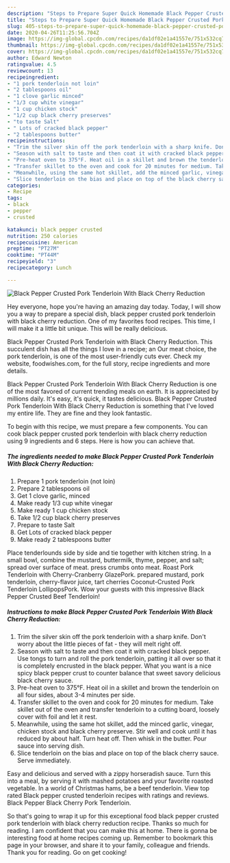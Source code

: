 ```yaml
---
description: "Steps to Prepare Super Quick Homemade Black Pepper Crusted Pork Tenderloin With Black Cherry Reduction"
title: "Steps to Prepare Super Quick Homemade Black Pepper Crusted Pork Tenderloin With Black Cherry Reduction"
slug: 405-steps-to-prepare-super-quick-homemade-black-pepper-crusted-pork-tenderloin-with-black-cherry-reduction
date: 2020-04-26T11:25:56.704Z
image: https://img-global.cpcdn.com/recipes/da1df02e1a41557e/751x532cq70/black-pepper-crusted-pork-tenderloin-with-black-cherry-reduction-recipe-main-photo.jpg
thumbnail: https://img-global.cpcdn.com/recipes/da1df02e1a41557e/751x532cq70/black-pepper-crusted-pork-tenderloin-with-black-cherry-reduction-recipe-main-photo.jpg
cover: https://img-global.cpcdn.com/recipes/da1df02e1a41557e/751x532cq70/black-pepper-crusted-pork-tenderloin-with-black-cherry-reduction-recipe-main-photo.jpg
author: Edward Newton
ratingvalue: 4.5
reviewcount: 13
recipeingredient:
- "1 pork tenderloin not loin"
- "2 tablespoons oil"
- "1 clove garlic minced"
- "1/3 cup white vinegar"
- "1 cup chicken stock"
- "1/2 cup black cherry preserves"
- "to taste Salt"
- " Lots of cracked black pepper"
- "2 tablespoons butter"
recipeinstructions:
- "Trim the silver skin off the pork tenderloin with a sharp knife. Don&#39;t worry about the little pieces of fat - they will melt right off."
- "Season with salt to taste and then coat it with cracked black pepper. Use tongs to turn and roll the pork tenderloin, patting it all over so that it is completely encrusted in the black pepper. What you want is a nice spicy black pepper crust to counter balance that sweet savory delicious black cherry sauce."
- "Pre-heat oven to 375°F. Heat oil in a skillet and brown the tenderloin on all four sides, about 3-4 minutes per side."
- "Transfer skillet to the oven and cook for 20 minutes for medium. Take skillet out of the oven and transfer tenderloin to a cutting board, loosely cover with foil and let it rest."
- "Meanwhile, using the same hot skillet, add the minced garlic, vinegar, chicken stock and black cherry preserve. Stir well and cook until it has reduced by about half. Turn heat off. Then whisk in the butter. Pour sauce into serving dish."
- "Slice tenderloin on the bias and place on top of the black cherry sauce. Serve immediately."
categories:
- Recipe
tags:
- black
- pepper
- crusted

katakunci: black pepper crusted 
nutrition: 250 calories
recipecuisine: American
preptime: "PT27M"
cooktime: "PT44M"
recipeyield: "3"
recipecategory: Lunch

---
```



![Black Pepper Crusted Pork Tenderloin With Black Cherry Reduction](https://img-global.cpcdn.com/recipes/da1df02e1a41557e/751x532cq70/black-pepper-crusted-pork-tenderloin-with-black-cherry-reduction-recipe-main-photo.jpg)

Hey everyone, hope you're having an amazing day today. Today, I will show you a way to prepare a special dish, black pepper crusted pork tenderloin with black cherry reduction. One of my favorites food recipes. This time, I will make it a little bit unique. This will be really delicious.

Black Pepper Crusted Pork Tenderloin with Black Cherry Reduction. This succulent dish has all the things I love in a recipe; an Our meat choice, the pork tenderloin, is one of the most user-friendly cuts ever. Check my website, foodwishes.com, for the full story, recipe ingredients and more details.

Black Pepper Crusted Pork Tenderloin With Black Cherry Reduction is one of the most favored of current trending meals on earth. It is appreciated by millions daily. It's easy, it's quick, it tastes delicious. Black Pepper Crusted Pork Tenderloin With Black Cherry Reduction is something that I've loved my entire life. They are fine and they look fantastic.


To begin with this recipe, we must prepare a few components. You can cook black pepper crusted pork tenderloin with black cherry reduction using 9 ingredients and 6 steps. Here is how you can achieve that.

<!--inarticleads1-->

##### The ingredients needed to make Black Pepper Crusted Pork Tenderloin With Black Cherry Reduction:

1. Prepare 1 pork tenderloin (not loin)
1. Prepare 2 tablespoons oil
1. Get 1 clove garlic, minced
1. Make ready 1/3 cup white vinegar
1. Make ready 1 cup chicken stock
1. Take 1/2 cup black cherry preserves
1. Prepare to taste Salt
1. Get  Lots of cracked black pepper
1. Make ready 2 tablespoons butter


Place tenderlounds side by side and tie together with kitchen string. In a small bowl, combine the mustard, buttermilk, thyme, pepper, and salt; spread over surface of meat. press crumbs onto meat. Roast Pork Tenderloin with Cherry-Cranberry GlazePork. prepared mustard, pork tenderloin, cherry-flavor juice, tart cherries Coconut-Crusted Pork Tenderloin LollipopsPork. Wow your guests with this impressive Black Pepper Crusted Beef Tenderloin! 

<!--inarticleads2-->

##### Instructions to make Black Pepper Crusted Pork Tenderloin With Black Cherry Reduction:

1. Trim the silver skin off the pork tenderloin with a sharp knife. Don&#39;t worry about the little pieces of fat - they will melt right off.
1. Season with salt to taste and then coat it with cracked black pepper. Use tongs to turn and roll the pork tenderloin, patting it all over so that it is completely encrusted in the black pepper. What you want is a nice spicy black pepper crust to counter balance that sweet savory delicious black cherry sauce.
1. Pre-heat oven to 375°F. Heat oil in a skillet and brown the tenderloin on all four sides, about 3-4 minutes per side.
1. Transfer skillet to the oven and cook for 20 minutes for medium. Take skillet out of the oven and transfer tenderloin to a cutting board, loosely cover with foil and let it rest.
1. Meanwhile, using the same hot skillet, add the minced garlic, vinegar, chicken stock and black cherry preserve. Stir well and cook until it has reduced by about half. Turn heat off. Then whisk in the butter. Pour sauce into serving dish.
1. Slice tenderloin on the bias and place on top of the black cherry sauce. Serve immediately.


Easy and delicious and served with a zippy horseradish sauce. Turn this into a meal, by serving it with mashed potatoes and your favorite roasted vegetable. In a world of Christmas hams, be a beef tenderloin. View top rated Black pepper crusted tenderloin recipes with ratings and reviews. Black Pepper Black Cherry Pork Tenderloin. 

So that's going to wrap it up for this exceptional food black pepper crusted pork tenderloin with black cherry reduction recipe. Thanks so much for reading. I am confident that you can make this at home. There is gonna be interesting food at home recipes coming up. Remember to bookmark this page in your browser, and share it to your family, colleague and friends. Thank you for reading. Go on get cooking!
